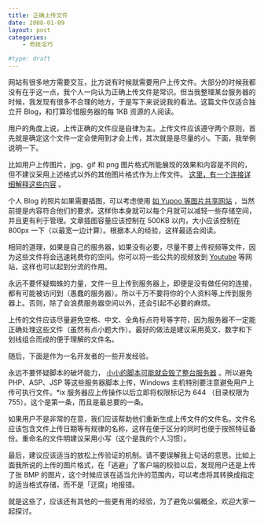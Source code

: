```yaml
---
title: 正确上传文件
date: 2008-01-09
layout: post
categories:
    - 奇技淫巧

#type: draft
---
```


网站有很多地方需要交互，比方说有时候就需要用户上传文件。大部分的时候我都没有在乎这一点，我个人一向认为正确上传文件是常识。但当我整理某台服务器的时候，我发现有很多不合理的地方，于是写下来说说我的看法。这篇文件仅适合独立开 Blog，和打算珍惜服务器的每 1KB 资源的人阅读。

用户的角度上说，上传正确的文件应是自律为主。上传文件应该遵守两个原则，首先就是确定这个文件一定会使用到才会上传，其次就是是尽量的小。下面，我举例说明一下。

比如用户上传图片，jpg、gif 和 png 图片格式所能展现的效果和内容是不同的，但不建议采用上述格式以外的其他图片格式作为上传文件。 [这里，有一个连接详细解释这些内容](http://zhidao.baidu.com/question/9411310.html) 。

个人 Blog 的照片如果需要插图，可以考虑使用 [如 Yupoo 等图片共享网站]({{site.urls}}/posts/375/) ，当然前提是内容符合他们的要求。这样你本身就可以每个月就可以减轻一些存储空间，并且更有利于管理。文章插图容量应该控制在 500KB 以内，大小应该控制在 800px 一下（以最宽一边计算）。根据本人的经验，这样最适合阅读。

相同的道理，如果是自己的服务器，如果没有必要，尽量不要上传视频等文件，因为这些文件将会迅速耗费你的空间。你可以将一些公共的视频放到  [Youtube](http://www.youtube.com)  等网站，这样也可以起到分流的作用。

永远不要怀疑蜘蛛的力量，文件一旦上传到服务器上，即便是没有做任何的连接，都有可能被访问到（愚蠢的服务器）。所以千万不要将你的个人资料等上传到服务器上。否则，除了会浪费服务器空间以外，还会引起不必要的麻烦。

上传的文件应该尽量避免空格、中文、全角标点符号等字符，因为服务器不一定能正确处理这些文件（虽然有点小题大作）。最好的做法是建议采用英文、数字和下划线组合而成的便于理解的文件名。

随后，下面是作为一名开发者的一些开发经验。

永远不要怀疑脚本的破坏能力， [小小的脚本可能就会毁了整台服务器]({{site.urls}}/posts/343/) 。所以避免 PHP、ASP、JSP 等这些服务器脚本上传，Windows 主机特别要注意避免用户上传可执行文件。*ix 服务器应上传操作以后立即将权限标记为 644 （目录权限为 755）。这个是第一条，而且是最总要的一条。

如果用户不是非常的在意，我们应该帮助他们重新生成上传文件的文件名。文件名应该包含文件上传日期等有规律的名称，这样在便于区分的同时也便于按照特征备份。重命名的文件明建议采用小写（这个是我的个人习惯）。

最后，建议应该适当的放松上传验证的机制。请不要误解我上句话的意思。比如上面我所说的上传的图片格式，在「逃避」了客户端的校验以后，发现用户还是上传了张 BMP 的图片，这个时候应该在适当允许的范围内，可以考虑将其转换成指定的适当格式存储，而不是「迂腐」地报错。

就是这些了，应该还有其他的一些更有用的经验，为了避免以偏概全，欢迎大家一起探讨。
